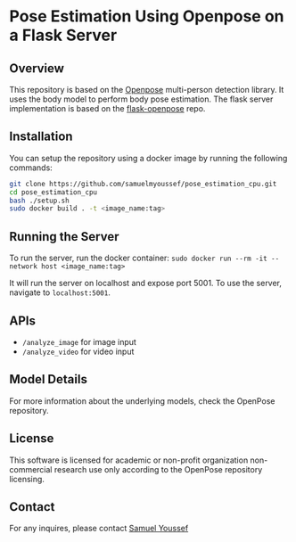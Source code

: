 # Pose Estimation Using Openpose on a Flask Server

## Overview

This repository is based on the [Openpose](https://github.com/CMU-Perceptual-Computing-Lab/openpose) multi-person detection library. It uses the body model to perform body pose estimation. The flask server implementation is based on the [flask-openpose](https://github.com/haris-o/flask-openpose) repo.


## Installation
You can setup the repository using a docker image by running the following commands:
```bash
git clone https://github.com/samuelmyoussef/pose_estimation_cpu.git
cd pose_estimation_cpu
bash ./setup.sh
sudo docker build . -t <image_name:tag>
```

## Running the Server
To run the server, run the docker container:
`sudo docker run --rm -it --network host <image_name:tag>`

It will run the server on localhost and expose port 5001.
To use the server, navigate to `localhost:5001`.

## APIs
* `/analyze_image` for image input
* `/analyze_video` for video input

## Model Details
For more information about the underlying models, check the OpenPose repository.

## License

This software is licensed for academic or non-profit organization non-commercial research use only according to the OpenPose repository licensing.

## Contact

For any inquires, please contact [Samuel Youssef](samuelm.youssef@gmail.com)